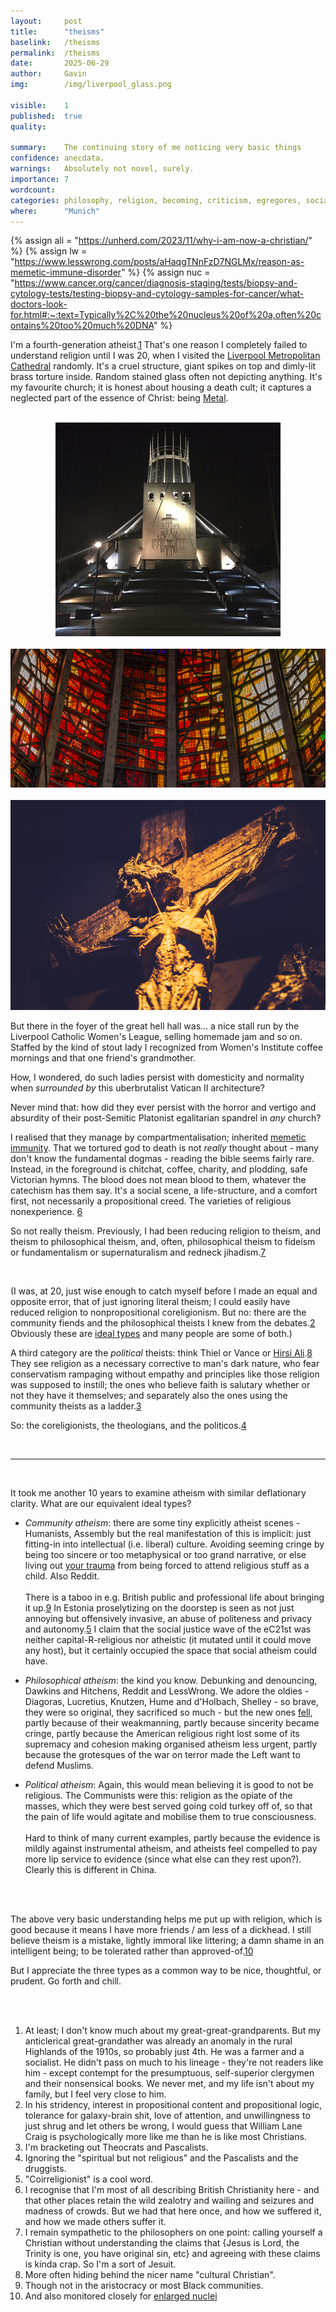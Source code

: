 ```yaml
---
layout:     post
title:      "theisms"
baselink:   /theisms
permalink:  /theisms
date:       2025-06-29
author:     Gavin
img:        /img/liverpool_glass.png

visible:    1
published:  true
quality:    

summary:    The continuing story of me noticing very basic things 
confidence: anecdata.
warnings: 	Absolutely not novel, surely.
importance: 7
wordcount:  
categories: philosophy, religion, becoming, criticism, egregores, social-science, ethics-of-belief
where:      "Munich"
---
```



{%	assign ali = "https://unherd.com/2023/11/why-i-am-now-a-christian/"	%}
{%	assign lw = "https://www.lesswrong.com/posts/aHaqgTNnFzD7NGLMx/reason-as-memetic-immune-disorder"	%}
{%	assign nuc = "https://www.cancer.org/cancer/diagnosis-staging/tests/biopsy-and-cytology-tests/testing-biopsy-and-cytology-samples-for-cancer/what-doctors-look-for.html#:~:text=Typically%2C%20the%20nucleus%20of%20a,often%20contains%20too%20much%20DNA"	%}


I'm a fourth-generation atheist.<a href="#fn:1" id="fnref:1">1</a> That's one reason I completely failed to understand religion until I was 20, when I visited the [Liverpool Metropolitan Cathedral](https://en.wikipedia.org/wiki/Liverpool_Metropolitan_Cathedral) randomly. It's a cruel structure, giant spikes on top and dimly-lit brass torture inside. Random stained glass often not depicting anything. It's my favourite church; it is honest about housing a death cult; it captures a neglected part of the essence of Christ: being [Metal](https://en.wikipedia.org/wiki/Christian_metal). 

<br>
<center>
	<img src="/img/liverpool_dark.png" />
	<br><br>
	<img src="/img/liverpool_glass.png" />
	<br><br>
	<img src="/img/christ.jpg" />
</center>

But there in the foyer of the great hell hall was... a nice stall run by the Liverpool Catholic Women's League, selling homemade jam and so on. Staffed by the kind of stout lady I recognized from Women's Institute coffee mornings and that one friend's grandmother.

How, I wondered, do such ladies persist with domesticity and normality when _surrounded by_ this uberbrutalist Vatican II architecture? 

Never mind that: how did they ever persist with the horror and vertigo and absurdity of their post-Semitic Platonist egalitarian spandrel in _any_ church? 

I realised that they manage by compartmentalisation; inherited <a href="{{lw}}">memetic immunity</a>. That we tortured god to death is not _really_ thought about - many don't know the fundamental dogmas - reading the bible seems fairly rare. Instead, in the foreground is chitchat, coffee, charity, and plodding, safe Victorian hymns. The blood does not mean blood to them, whatever the catechism has them say. It's a social scene, a life-structure, and a comfort first, not necessarily a propositional creed. The varieties of religious nonexperience. <a href="#fn:6" id="fnref:6">6</a>

So not really theism. Previously, I had been reducing religion to theism, and theism to philosophical theism, and, often, philosophical theism to fideism or fundamentalism or supernaturalism and redneck jihadism.<a href="#fn:7" id="fnref:7">7</a>

<br>

(I was, at 20, just wise enough to catch myself before I made an equal and opposite error, that of just ignoring literal theism; I could easily have reduced religion to nonpropositional coreligionism. But no: there are the community fiends and the philosophical theists I knew from the debates.<a href="#fn:2" id="fnref:2">2</a> Obviously these are <a href="{{ideal}}">ideal types</a> and many people are some of both.)



A third category are the _political_ theists: think Thiel or Vance or <a href="{{ali}}">Hirsi Ali</a>.<a href="#fn:8" id="fnref:8">8</a> They see religion as a necessary corrective to man's dark nature, who fear conservatism rampaging without empathy and principles like those religion was supposed to instill; the ones who believe faith is salutary whether or not they have it themselves; and separately also the ones using the community theists as a ladder.<a href="#fn:3" id="fnref:3">3</a>

So: the coreligionists, the theologians, and the politicos.<a href="#fn:4" id="fnref:4">4</a> 

<br>

---

<br>

It took me another 10 years to examine atheism with similar deflationary clarity. What are our equivalent ideal types?

* _Community atheism_: there are some tiny explicitly atheist scenes - Humanists, Assembly but the real manifestation of this is implicit: just fitting-in into intellectual (i.e. liberal) culture. Avoiding seeming cringe by being too sincere or too metaphysical or too grand narrative, or else living out <a href="{{deathcab}}">your trauma</a> from being forced to attend religious stuff as a child. Also Reddit.<br><br>There is a taboo in e.g. British public and professional life about bringing it up.<a href="#fn:9" id="fnref:9">9</a> In Estonia proselytizing on the doorstep is seen as not just annoying but offensively invasive, an abuse of politeness and privacy and autonomy.<a href="#fn:5" id="fnref:5">5</a> I claim that the social justice wave of the eC21st was neither capital-R-religious nor atheistic (it mutated until it could move any host), but it certainly occupied the space that social atheism could have.

* _Philosophical atheism_: the kind you know. Debunking and denouncing, Dawkins and Hitchens, Reddit and LessWrong. We adore the oldies - Diagoras, Lucretius, Knutzen, Hume and d'Holbach, Shelley - so brave, they were so original, they sacrificed so much - but the new ones <a href="{{ssc}}">fell</a>, partly because of their weakmanning, partly because sincerity became cringe, partly because the American religious right lost some of its supremacy and cohesion making organised atheism less urgent, partly because the grotesques of the war on terror made the Left want to defend Muslims.


* _Political atheism_: Again, this would mean believing it is good to not be religious. The Communists were this: religion as the opiate of the masses, which they were best served going cold turkey off of, so that the pain of life would agitate and mobilise them to true consciousness.<br><br>Hard to think of many current examples, partly because the evidence is mildly against instrumental atheism, and atheists feel compelled to pay more lip service to evidence (since what else can they rest upon?). Clearly this is different in China.


<br><br>

The above very basic understanding helps me put up with religion, which is good because it means I have more friends / am less of a dickhead. I still believe theism is a mistake, lightly immoral like littering; a damn shame in an intelligent being; to be tolerated rather than approved-of.<a href="#fn:10" id="fnref:10">10</a>  

<!-- (It's also dishonest to exploit it for feels or cheap political gain, as some modern chuds do.)  -->

But I appreciate the three types as a common way to be nice, thoughtful, or prudent. Go forth and chill.

<br><br>

<div class="footnotes">

<ol>
    <!-- 1 -->
    <li class="footnote" id="fn:1">
    	At least; I don't know much about my great-great-grandparents. But my anticlerical great-grandather was already an anomaly in the rural Highlands of the 1910s, so probably just 4th. He was a farmer and a socialist. He didn't pass on much to his lineage - they're not readers like him - except contempt for the presumptuous, self-superior clergymen and their nonsensical books. We never met, and my life isn't about my family, but I feel very close to him.
	</li>
	<li class="footnote" id="fn:2">
		In his stridency, interest in propositional content and propositional logic, tolerance for galaxy-brain shit, love of attention, and unwillingness to just shrug and let others be wrong, I would guess that William Lane Craig is psychologically more like me than he is like most Christians.
	</li>
	<li class="footnote" id="fn:3">
		I'm bracketing out Theocrats and Pascalists.
	</li>
	<li class="footnote" id="fn:4">
		Ignoring the "spiritual but not religious" and the Pascalists and the druggists.
	</li>
	<li class="footnote" id="fn:5">
		"Coirreligionist" is a cool word.
	</li>
	<li class="footnote" id="fn:6">
		I recognise that I'm most of all describing British Christianity here - and that other places retain the wild zealotry and wailing and seizures and madness of crowds. But we had that here once, and how we suffered it, and how we made others suffer it.
	</li>
	<li class="footnote" id="fn:7">
		I remain sympathetic to the philosophers on one point: calling yourself a Christian without understanding the claims that {Jesus is Lord, the Trinity is one, you have original sin, etc} and agreeing with these claims is kinda crap. So I'm a sort of Jesuit. 
	</li>
	<li class="footnote" id="fn:8">
		More often hiding behind the nicer name "cultural Christian".
	</li>
	<li class="footnote" id="fn:9">
		Though not in the aristocracy or most Black communities.
	</li>
	<li class="footnote" id="fn:10">
		And also monitored closely for <a href="{{nuc}}">enlarged nuclei</a>
	</li>
	
</ol>